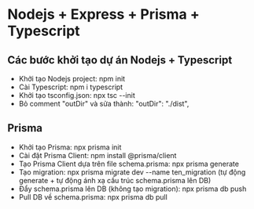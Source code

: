 # Nodejs + Express + Prisma + Typescript

## Các bước khởi tạo dự án Nodejs + Typescript

- Khởi tạo Nodejs project: npm init
- Cài Typescript: npm i typescript
- Khởi tạo tsconfig.json: npx tsc --init
- Bỏ comment "outDir" và sửa thành: "outDir": "./dist",

## Prisma

- Khởi tạo Prisma: npx prisma init
- Cài đặt Prisma Client: npm install @prisma/client
- Tạo Prisma Client dựa trên file schema.prisma: npx prisma generate
- Tạo migration: npx prisma migrate dev --name ten_migration (tự động generate + tự động ánh xạ cấu trúc schema.prisma lên DB)
- Đẩy schema.prisma lên DB (không tạo migration): npx prisma db push
- Pull DB về schema.prisma: npx prisma db pull
